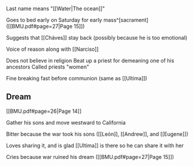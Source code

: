 Last name means "[[Water|The ocean]]"

Goes to bed early on Saturday for early mass^[sacrament] ([[BMU.pdf#page=27|Page 15]])

Suggests that [[Cháves]] stay back (possibly because he is too emotional)

Voice of reason along with [[Narciso]]

Does not believe in religion
Beat up a priest for demeaning one of his ancestors
Called priests "women"

Fine breaking fast before communion (same as [[Ultima]])

## Dream 
[[BMU.pdf#page=26|Page 14]]

Gather his sons and move westward to California

Bitter because the war took his sons ([[León]], [[Andrew]], and [[Eugene]])

Loves sharing it, and is glad [[Ultima]] is there so he can share it with her

Cries because war ruined his dream ([[BMU.pdf#page=27|Page 15]])